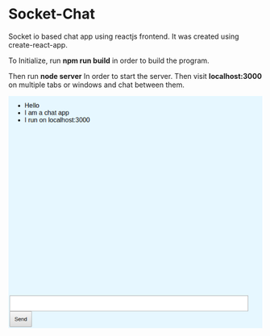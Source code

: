 # Socket-Chat

Socket io based chat app using reactjs frontend. It was created using create-react-app.


To Initialize, run
**npm run build**
in order to build the program.

Then run
**node server**
In order to start the server. Then visit **localhost:3000** on multiple tabs or windows and chat between them.


![Screenshot](/public/screenshot.png) 